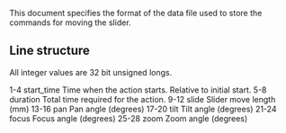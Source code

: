 This document specifies the format of the data file used to store the commands
for moving the slider.

Line structure
-----------------------------------------------------------

All integer values are 32 bit unsigned longs.

1-4    start_time       Time when the action starts. Relative to initial start.
5-8    duration         Total time required for the action.
9-12   slide            Slider move length (mm)
13-16  pan              Pan angle (degrees)
17-20  tilt             Tilt angle (degrees)
21-24  focus            Focus angle (degrees)
25-28  zoom             Zoom angle (degrees)
